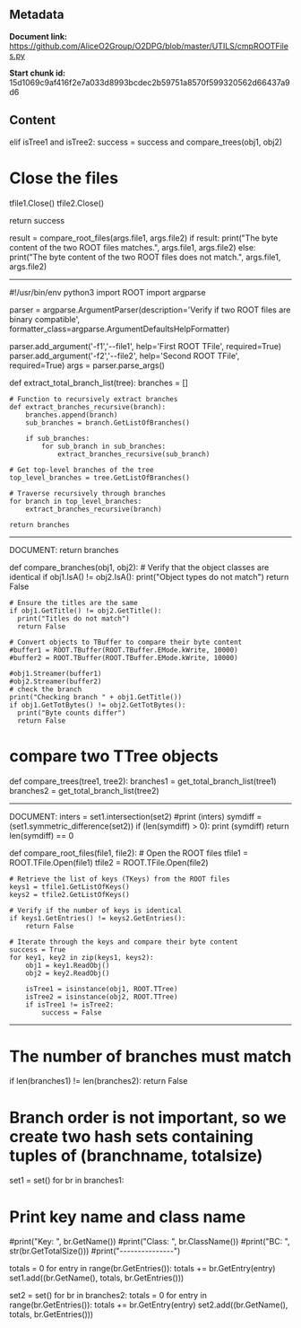 ## Metadata

**Document link:** https://github.com/AliceO2Group/O2DPG/blob/master/UTILS/cmpROOTFiles.py

**Start chunk id:** 15d1069c9af416f2e7a033d8993bcdec2b59751a8570f599320562d66437a9d6

## Content

elif isTree1 and isTree2:
    success = success and compare_trees(obj1, obj2)

# Close the files
tfile1.Close()
tfile2.Close()

return success

result = compare_root_files(args.file1, args.file2)
if result:
    print("The byte content of the two ROOT files matches.", args.file1, args.file2)
else:
    print("The byte content of the two ROOT files does not match.", args.file1, args.file2)

---

#!/usr/bin/env python3
import ROOT
import argparse

parser = argparse.ArgumentParser(description='Verify if two ROOT files are binary compatible',
                                 formatter_class=argparse.ArgumentDefaultsHelpFormatter)

parser.add_argument('-f1','--file1', help='First ROOT TFile', required=True)
parser.add_argument('-f2','--file2', help='Second ROOT TFile', required=True)
args = parser.parse_args()

def extract_total_branch_list(tree):
    branches = []

    # Function to recursively extract branches
    def extract_branches_recursive(branch):
        branches.append(branch)
        sub_branches = branch.GetListOfBranches()

        if sub_branches:
            for sub_branch in sub_branches:
                extract_branches_recursive(sub_branch)

    # Get top-level branches of the tree
    top_level_branches = tree.GetListOfBranches()

    # Traverse recursively through branches
    for branch in top_level_branches:
        extract_branches_recursive(branch)

    return branches

---

DOCUMENT:
    return branches


def compare_branches(obj1, obj2):
    # Verify that the object classes are identical
    if obj1.IsA() != obj2.IsA():
      print("Object types do not match")
      return False

    # Ensure the titles are the same
    if obj1.GetTitle() != obj2.GetTitle():
      print("Titles do not match")
      return False

    # Convert objects to TBuffer to compare their byte content
    #buffer1 = ROOT.TBuffer(ROOT.TBuffer.EMode.kWrite, 10000)
    #buffer2 = ROOT.TBuffer(ROOT.TBuffer.EMode.kWrite, 10000)

    #obj1.Streamer(buffer1)
    #obj2.Streamer(buffer2)
    # check the branch
    print("Checking branch " + obj1.GetTitle())
    if obj1.GetTotBytes() != obj2.GetTotBytes():
      print("Byte counts differ")
      return False


# compare two TTree objects
def compare_trees(tree1, tree2):
    branches1 = get_total_branch_list(tree1)
    branches2 = get_total_branch_list(tree2)

---

DOCUMENT:
    inters = set1.intersection(set2)
    #print (inters)
    symdiff = (set1.symmetric_difference(set2))
    if (len(symdiff) > 0):
      print (symdiff)
    return len(symdiff) == 0

def compare_root_files(file1, file2):
    # Open the ROOT files
    tfile1 = ROOT.TFile.Open(file1)
    tfile2 = ROOT.TFile.Open(file2)

    # Retrieve the list of keys (TKeys) from the ROOT files
    keys1 = tfile1.GetListOfKeys()
    keys2 = tfile2.GetListOfKeys()

    # Verify if the number of keys is identical
    if keys1.GetEntries() != keys2.GetEntries():
        return False

    # Iterate through the keys and compare their byte content
    success = True
    for key1, key2 in zip(keys1, keys2):
        obj1 = key1.ReadObj()
        obj2 = key2.ReadObj()
        
        isTree1 = isinstance(obj1, ROOT.TTree)
        isTree2 = isinstance(obj2, ROOT.TTree)
        if isTree1 != isTree2:
            success = False

---

# The number of branches must match
if len(branches1) != len(branches2):
  return False

# Branch order is not important, so we create two hash sets containing tuples of (branchname, totalsize)

set1 = set()
for br in branches1:
  # Print key name and class name
  #print("Key: ", br.GetName())
  #print("Class: ", br.ClassName())
  #print("BC: ", str(br.GetTotalSize()))
  #print("---------------")
  
  totals = 0
  for entry in range(br.GetEntries()):
    totals += br.GetEntry(entry)
  set1.add((br.GetName(), totals, br.GetEntries()))

set2 = set()
for br in branches2:
  totals = 0
  for entry in range(br.GetEntries()):
    totals += br.GetEntry(entry)
  set2.add((br.GetName(), totals, br.GetEntries()))